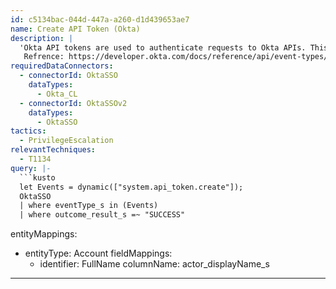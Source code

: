 ```yaml
---
id: c5134bac-044d-447a-a260-d1d439653ae7
name: Create API Token (Okta)
description: |
  'Okta API tokens are used to authenticate requests to Okta APIs. This query searches for attempts to create new API Token.
   Refrence: https://developer.okta.com/docs/reference/api/event-types/'
requiredDataConnectors:
  - connectorId: OktaSSO
    dataTypes:
      - Okta_CL
  - connectorId: OktaSSOv2
    dataTypes:
      - OktaSSO
tactics:
  - PrivilegeEscalation
relevantTechniques:
  - T1134
query: |-
  ```kusto
  let Events = dynamic(["system.api_token.create"]);
  OktaSSO
  | where eventType_s in (Events)
  | where outcome_result_s =~ "SUCCESS"
  ```
entityMappings:
  - entityType: Account
    fieldMappings:
      - identifier: FullName
        columnName: actor_displayName_s
---
```


